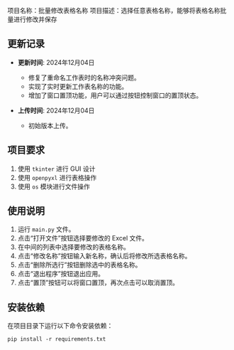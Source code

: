 项目名称：批量修改表格名称
项目描述：选择任意表格名称，能够将表格名称批量进行修改并保存
## 更新记录
- **更新时间**: 2024年12月04日
  - 修复了重命名工作表时的名称冲突问题。
  - 实现了实时更新工作表名称的功能。
  - 增加了窗口置顶功能，用户可以通过按钮控制窗口的置顶状态。

- **上传时间**: 2024年12月04日
  - 初始版本上传。

## 项目要求
1. 使用 `tkinter` 进行 GUI 设计
2. 使用 `openpyxl` 进行表格操作
3. 使用 `os` 模块进行文件操作

## 使用说明
1. 运行 `main.py` 文件。
2. 点击“打开文件”按钮选择要修改的 Excel 文件。
3. 在中间的列表中选择要修改的表格名称。
4. 点击“修改名称”按钮输入新名称，确认后将修改所选表格名称。
5. 点击“删除所选行”按钮删除选中的表格名称。
6. 点击“退出程序”按钮退出应用。
7. 点击“置顶”按钮可以将窗口置顶，再次点击可以取消置顶。

## 安装依赖
在项目目录下运行以下命令安装依赖：
```
pip install -r requirements.txt
```
